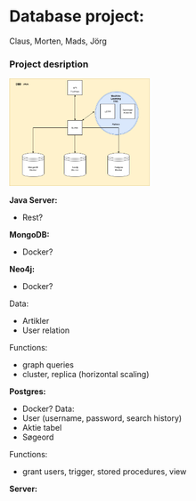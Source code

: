 # Database project:

Claus, Morten, Mads, Jörg

### Project desription

<img 
src="./images/dsc_db.png" 
alt="EER Diagram"
style="height:10%; width:50%;"
/>



**Java Server:**
- Rest?

**MongoDB:**
- Docker?

**Neo4j:**
- Docker?

Data:
- Artikler
- User relation

Functions:
- graph queries
- cluster, replica (horizontal scaling)

**Postgres:**
- Docker?
Data: 
- User (username, password, search history)
- Aktie tabel
- Søgeord

Functions:
- grant users, trigger, stored procedures, view

**Server:**


